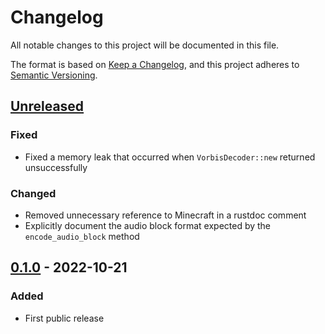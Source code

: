 # Changelog
All notable changes to this project will be documented in this file.

The format is based on [Keep a Changelog](https://keepachangelog.com/en/1.0.0/),
and this project adheres to
[Semantic Versioning](https://semver.org/spec/v2.0.0.html).

## [Unreleased]
### Fixed
- Fixed a memory leak that occurred when `VorbisDecoder::new` returned unsuccessfully

### Changed
- Removed unnecessary reference to Minecraft in a rustdoc comment
- Explicitly document the audio block format expected by the `encode_audio_block` method

## [0.1.0] - 2022-10-21
### Added
- First public release

[Unreleased]: https://github.com/ComunidadAylas/vorbis-rs/compare/v0.1.0...HEAD
[0.1.0]: https://github.com/ComunidadAylas/vorbis-rs/releases/tag/v0.1.0
